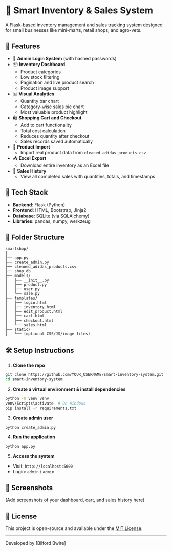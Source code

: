 
# 🛒 Smart Inventory & Sales System

A Flask-based inventory management and sales tracking system designed for small businesses like mini-marts, retail shops, and agro-vets.

## 🚀 Features

- 🔐 **Admin Login System** (with hashed passwords)
- 📦 **Inventory Dashboard**
  - Product categories
  - Low stock filtering
  - Pagination and live product search
  - Product image support
- 📊 **Visual Analytics**
  - Quantity bar chart
  - Category-wise sales pie chart
  - Most valuable product highlight
- 🛍️ **Shopping Cart and Checkout**
  - Add to cart functionality
  - Total cost calculation
  - Reduces quantity after checkout
  - Sales records saved automatically
- 📂 **Product Import**
  - Import real product data from `cleaned_adidas_products.csv`
- 📥 **Excel Export**
  - Download entire inventory as an Excel file
- 🧾 **Sales History**
  - View all completed sales with quantities, totals, and timestamps

## 🧱 Tech Stack

- **Backend**: Flask (Python)
- **Frontend**: HTML, Bootstrap, Jinja2
- **Database**: SQLite (via SQLAlchemy)
- **Libraries**: pandas, numpy, werkzeug

## 📁 Folder Structure

```
smartshop/
│
├── app.py
├── create_admin.py
├── cleaned_adidas_products.csv
├── shop.db
├── models/
│   ├── __init__.py
│   ├── product.py
│   ├── user.py
│   └── sale.py
├── templates/
│   ├── login.html
│   ├── inventory.html
│   ├── edit_product.html
│   ├── cart.html
│   ├── checkout.html
│   └── sales.html
├── static/
│   └── (optional CSS/JS/image files)
```

## 🛠️ Setup Instructions

1. **Clone the repo**
```bash
git clone https://github.com/YOUR_USERNAME/smart-inventory-system.git
cd smart-inventory-system
```

2. **Create a virtual environment & install dependencies**
```bash
python -m venv venv
venv\Scripts\activate  # On Windows
pip install -r requirements.txt
```

3. **Create admin user**
```bash
python create_admin.py
```

4. **Run the application**
```bash
python app.py
```

5. **Access the system**
- Visit: `http://localhost:5000`
- Login: `admin` / `admin`

## 📸 Screenshots

(Add screenshots of your dashboard, cart, and sales history here)

## 📄 License

This project is open-source and available under the [MIT License](LICENSE).

---

Developed by [Bilford Bwire]  
